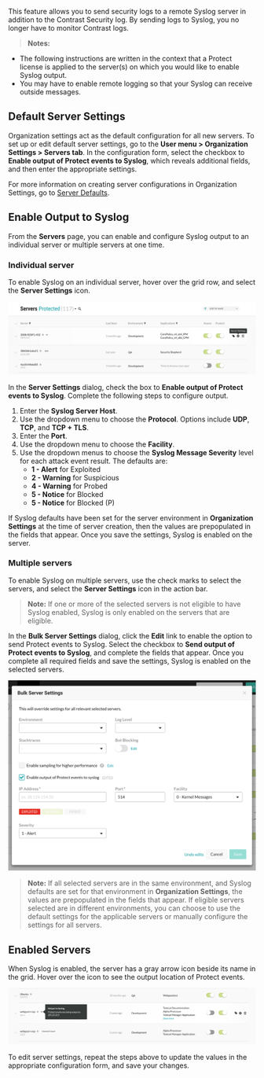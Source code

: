 <!--
title: "Output to Syslog"
description: "Overview of how to send protection events to Syslog"
tags: "user server Protection Syslog Output"
-->

This feature allows you to send security logs to a remote Syslog server in addition to the Contrast Security log. By sending logs to Syslog, you no longer have to monitor Contrast logs. 

> **Notes:** 
 * The following instructions are written in the context that a Protect license is applied to the server(s) on which you would like to enable Syslog output. 
 * You may have to enable remote logging so that your Syslog can receive outside messages. 

## Default Server Settings

Organization settings act as the default configuration for all new servers. To set up or edit default server settings, go to the **User menu > Organization Settings > Servers tab**. In the configuration form, select the checkbox to **Enable output of Protect events to Syslog**, which reveals additional fields, and then enter the appropriate settings.

For more information on creating server configurations in Organization Settings, go to [Server Defaults](admin-orgsettings.html#org-server). 

## Enable Output to Syslog 

From the **Servers** page, you can enable and configure Syslog output to an individual server or multiple servers at one time. 

### Individual server 

To enable Syslog on an individual server, hover over the grid row, and select the **Server Settings** icon. 

<a href="assets/images/Server-settings-grid.png" rel="lightbox" title="Enable Syslog for a server in Server Settings"><img class="thumbnail" src="assets/images/Server-settings-grid.png"/></a>

In the **Server Settings** dialog, check the box to **Enable output of Protect events to Syslog**. Complete the following steps to configure output. 

1. Enter the **Syslog Server Host**.
2. Use the dropdown menu to choose the **Protocol**. Options include **UDP**, **TCP**, and **TCP + TLS**.
3. Enter the **Port**. 
4. Use the dropdown menu to choose the **Facility**. 
5. Use the dropdown menus to choose the **Syslog Message Severity** level for each attack event result. The defaults are:
   * **1 - Alert** for Exploited
   * **2 - Warning** for Suspicious
   * **4 - Warning** for Probed
   * **5 - Notice** for Blocked
   * **5 - Notice** for Blocked (P)

If Syslog defaults have been set for the server environment in **Organization Settings** at the time of server creation, then the values are prepopulated in the fields that appear. Once you save the settings, Syslog is enabled on the server.

### Multiple servers

To enable Syslog on multiple servers, use the check marks to select the servers, and select the **Server Settings** icon in the action bar. 

> **Note:** If one or more of the selected servers is not eligible to have Syslog enabled, Syslog is only enabled on the servers that are eligible. 

In the **Bulk Server Settings** dialog, click the **Edit** link to enable the option to send Protect events to Syslog. Select the checkbox to **Send output of Protect events to Syslog**, and complete the fields that appear. Once you complete all required fields and save the settings, Syslog is enabled on the selected servers. 

<a href="assets/images/Bulk-server-settings.png" rel="lightbox" title="Enable Syslog for multiple servers"><img class="thumbnail" src="assets/images/Bulk-server-settings.png"/></a>

> **Note:** If all selected servers are in the same environment, and Syslog defaults are set for that environment in **Organization Settings**, the values are prepopulated in the fields that appear. If eligible servers selected are in different environments, you can choose to use the default settings for the applicable servers or manually configure the settings for all servers. 

## Enabled Servers

When Syslog is enabled, the server has a gray arrow icon beside its name in the grid. Hover over the icon to see the output location of Protect events.

<a href="assets/images/Output-to-syslog.png" rel="lightbox" title="Output to Syslog enabled"><img class="thumbnail" src="assets/images/Output-to-syslog.png"/></a>

To edit server settings, repeat the steps above to update the values in the appropriate configuration form, and save your changes. 


